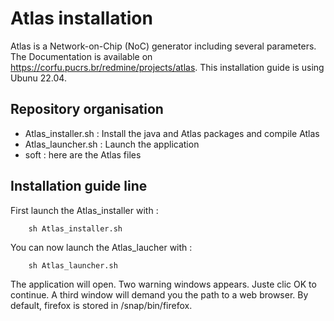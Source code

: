 # Atlas installation

Atlas is a Network-on-Chip (NoC) generator including several parameters.
The Documentation is available on https://corfu.pucrs.br/redmine/projects/atlas.
This installation guide is using Ubunu 22.04.


## Repository organisation

- Atlas_installer.sh : Install the java and Atlas packages and compile Atlas
- Atlas_launcher.sh : Launch the application
- soft : here are the Atlas files

## Installation guide line

First launch the Atlas_installer with :

        sh Atlas_installer.sh

You can now launch the Atlas_laucher with :

        sh Atlas_launcher.sh

The application will open. Two warning windows appears. Juste clic OK to continue. A third window will demand you the path to a web browser. By default, firefox is stored in /snap/bin/firefox.